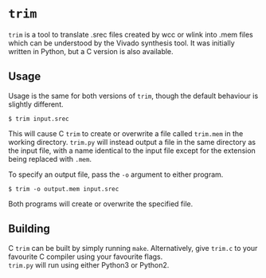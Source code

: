 # `trim`

`trim` is a tool to translate .srec files created by wcc or wlink into .mem
files which can be understood by the Vivado synthesis tool.
It was initially written in Python, but a C version is also available.

## Usage

Usage is the same for both versions of `trim`, though the default behaviour is slightly different.

` $ trim input.srec `

This will cause C `trim` to create or overwrite a file called `trim.mem` in 
the working directory. `trim.py` will instead output a file in the same
directory as the input file, with a name identical to the input file except
for the extension being replaced with `.mem`.

To specify an output file, pass the `-o` argument to either program.

` $ trim -o output.mem input.srec `

Both programs will create or overwrite the specified file.

## Building

C `trim` can be built by simply running `make`. Alternatively, give `trim.c`
to your favourite C compiler using your favourite flags.  
`trim.py` will run using either Python3 or Python2.
